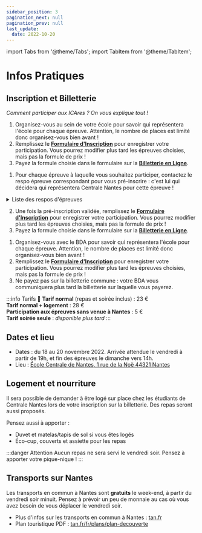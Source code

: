 ```yaml
---
sidebar_position: 3
pagination_next: null
pagination_prev: null
last_update:
  date: 2022-10-20
---
```


import Tabs from '@theme/Tabs';
import TabItem from '@theme/TabItem';

# Infos Pratiques

## Inscription et Billetterie

*Comment participer aux ICAres ? On vous explique tout !*

<Tabs defaultValue={window.location.hash}>
<TabItem value="" label="Pour tous" default>

1. Organisez-vous au sein de votre école pour savoir qui représentera l'école pour
  chaque épreuve. Attention, le nombre de places est limité donc organisez-vous bien
  avant !
2. Remplissez le **[Formulaire d'Inscription](https://forms.gle/v7xsksGSuGZYG26Q9)**
  pour enregistrer votre participation. Vous pourrez modifier plus tard les
  épreuves choisies, mais pas la formule de prix !
3. Payez la formule choisie dans le formulaire sur la
  [**Billetterie en Ligne**](https://www.helloasso.com/associations/association-culturelle-de-l-ecole-centrale-de-nantes/evenements/icares-5eme-edition-nantes-participation-et-logement).
  
</TabItem>

<TabItem value="#nantes" label="Centrale Nantes">
  

1. Pour chaque épreuve à laquelle vous souhaitez participer, contactez le respo
  épreuve correspondant pour vous pré-inscrire : c'est lui qui décidera
  qui représentera Centrale Nantes pour cette épreuve !

  <details>
  <summary>Liste des respos d'épreuves</summary>

  | Épreuve | Respo |
  | -- | -- |
  | Battle de danse | [Éléonore M'Weitte Lucas](https://m.me/100019288382643) |
  | BD | [Maël Cauchem'Art Chakma](https://m.me/maelchakma) |
  | Chant solo | [Gladys Cauchem'Art Ringenbach](https://m.me/gladys.ringenbach) |
  | Cheer | [Émeline Olivier](https://m.me/emeline.olivier.311) |
  | Chorale | [Chiara Cauchem'Art St Giniez](https://m.me/100071935519339) |
  | Court Métrage | [Loïc Cauchem'Art Buatois](https://m.me/loic.buatois.54) |
  | Cuisine | [Tess Cauchem'Art Chemouny](https://m.me/100070789186976) |
  | Danse de couple | [Estelle Phantôme Massi](https://m.me/stella.massi.54) |
  | Danse de groupe | [Éléonore M'Weitte Lucas](https://m.me/100019288382643) |
  | Dessin | [Romain Artscène Dassonneville](https://m.me/100071729173091) |
  | Fanfare | [Léonie Cauchem'Art Duran](https://m.me/100005913557059) |
  | Impro | [Guilwen Cauchem'Art Meunier](https://m.me/guilwen.meunier) |
  | Musique de groupe | [Maxime Phantôme Buquet](https://m.me/maxime.buquet.79) |
  | Nouvelle | [Jo Cauchem'Art Mars](https://m.me/100072127944738) |
  | Orchestre | [Benoît Cata Huet](https://m.me/benoit.huet.984) |
  | Peinture | [Romain Artscène Dassonneville](https://m.me/100071729173091) |
  | Photo | [Matéo Cauchem'Art Gobinaud](https://m.me/100010211373269) |
  | Poésie | [Jo Cauchem'Art Mars](https://m.me/100072127944738) |
  | Rap | [Arthur Astier](https://m.me/100017809395582) |
  | Théâtre | [Léo Clerc](https://m.me/100066972776026) |

  </details>

2. Une fois la pré-inscription validée, remplissez le **[Formulaire d'Inscription](https://forms.gle/v7xsksGSuGZYG26Q9)**
  pour enregistrer votre participation. Vous pourrez modifier plus tard les
  épreuves choisies, mais pas la formule de prix !
3. Payez la formule choisie dans le formulaire sur la
  [**Billetterie en Ligne**](https://www.helloasso.com/associations/association-culturelle-de-l-ecole-centrale-de-nantes/evenements/icares-5eme-edition-nantes-participation-et-logement).
  
</TabItem>

<TabItem value="#lille" label="Centrale Lille">

1. Organisez-vous avec le BDA pour savoir qui représentera l'école pour
  chaque épreuve. Attention, le nombre de places est limité donc organisez-vous bien
  avant !
2. Remplissez le **[Formulaire d'Inscription](https://forms.gle/v7xsksGSuGZYG26Q9)**
  pour enregistrer votre participation. Vous pourrez modifier plus tard les
  épreuves choisies, mais pas la formule de prix !
3. Ne payez pas sur la billetterie commune : votre BDA vous communiquera plus tard
  la billetterie sur laquelle vous payerez. 
  
</TabItem>
</Tabs>


:::info Tarifs 🤑
**Tarif normal** (repas et soirée inclus) : 23 €<br/>
**Tarif normal + logement** : 28 €<br/>
**Participation aux épreuves sans venue à Nantes** : 5 €<br/>
**Tarif soirée seule** : *disponible plus tard*
:::

## Dates et lieu

* Dates : du 18 au 20 novembre 2022. Arrivée attendue le vendredi à partir de 19h, et fin des épreuves le dimanche vers 14h.
* Lieu : [École Centrale de Nantes, 1 rue de la Noë 44321 Nantes](https://goo.gl/maps/g6VtFMzKGTmGTCto9)

## Logement et nourriture

Il sera possible de demander à être logé sur place chez les étudiants de Centrale Nantes lors de votre inscription sur la billetterie. Des repas seront aussi proposés.

Pensez aussi à apporter :
* Duvet et matelas/tapis de sol si vous êtes logés
* Éco-cup, couverts et assiette pour les repas

:::danger Attention
Aucun repas ne sera servi le vendredi soir. Pensez à apporter votre pique-nique !
:::

## Transports sur Nantes

Les transports en commun à Nantes sont **gratuits** le week-end, à partir du vendredi soir minuit. Pensez à prévoir un peu de monnaie au cas où vous avez besoin de vous déplacer le vendredi soir.

* Plus d'infos sur les transports en commun à Nantes : [tan.fr](https://www.tan.fr/)
* Plan touristique PDF : [tan.fr/fr/plans/plan-decouverte](https://www.tan.fr/fr/plans/plan-decouverte)